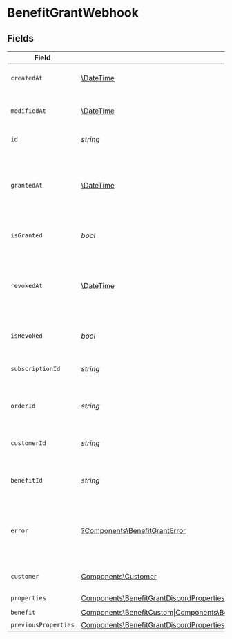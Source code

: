 # BenefitGrantWebhook


## Fields

| Field                                                                                                                                                                                                                                                                                      | Type                                                                                                                                                                                                                                                                                       | Required                                                                                                                                                                                                                                                                                   | Description                                                                                                                                                                                                                                                                                |
| ------------------------------------------------------------------------------------------------------------------------------------------------------------------------------------------------------------------------------------------------------------------------------------------ | ------------------------------------------------------------------------------------------------------------------------------------------------------------------------------------------------------------------------------------------------------------------------------------------ | ------------------------------------------------------------------------------------------------------------------------------------------------------------------------------------------------------------------------------------------------------------------------------------------ | ------------------------------------------------------------------------------------------------------------------------------------------------------------------------------------------------------------------------------------------------------------------------------------------ |
| `createdAt`                                                                                                                                                                                                                                                                                | [\DateTime](https://www.php.net/manual/en/class.datetime.php)                                                                                                                                                                                                                              | :heavy_check_mark:                                                                                                                                                                                                                                                                         | Creation timestamp of the object.                                                                                                                                                                                                                                                          |
| `modifiedAt`                                                                                                                                                                                                                                                                               | [\DateTime](https://www.php.net/manual/en/class.datetime.php)                                                                                                                                                                                                                              | :heavy_check_mark:                                                                                                                                                                                                                                                                         | Last modification timestamp of the object.                                                                                                                                                                                                                                                 |
| `id`                                                                                                                                                                                                                                                                                       | *string*                                                                                                                                                                                                                                                                                   | :heavy_check_mark:                                                                                                                                                                                                                                                                         | The ID of the grant.                                                                                                                                                                                                                                                                       |
| `grantedAt`                                                                                                                                                                                                                                                                                | [\DateTime](https://www.php.net/manual/en/class.datetime.php)                                                                                                                                                                                                                              | :heavy_minus_sign:                                                                                                                                                                                                                                                                         | The timestamp when the benefit was granted. If `None`, the benefit is not granted.                                                                                                                                                                                                         |
| `isGranted`                                                                                                                                                                                                                                                                                | *bool*                                                                                                                                                                                                                                                                                     | :heavy_check_mark:                                                                                                                                                                                                                                                                         | Whether the benefit is granted.                                                                                                                                                                                                                                                            |
| `revokedAt`                                                                                                                                                                                                                                                                                | [\DateTime](https://www.php.net/manual/en/class.datetime.php)                                                                                                                                                                                                                              | :heavy_minus_sign:                                                                                                                                                                                                                                                                         | The timestamp when the benefit was revoked. If `None`, the benefit is not revoked.                                                                                                                                                                                                         |
| `isRevoked`                                                                                                                                                                                                                                                                                | *bool*                                                                                                                                                                                                                                                                                     | :heavy_check_mark:                                                                                                                                                                                                                                                                         | Whether the benefit is revoked.                                                                                                                                                                                                                                                            |
| `subscriptionId`                                                                                                                                                                                                                                                                           | *string*                                                                                                                                                                                                                                                                                   | :heavy_check_mark:                                                                                                                                                                                                                                                                         | The ID of the subscription that granted this benefit.                                                                                                                                                                                                                                      |
| `orderId`                                                                                                                                                                                                                                                                                  | *string*                                                                                                                                                                                                                                                                                   | :heavy_check_mark:                                                                                                                                                                                                                                                                         | The ID of the order that granted this benefit.                                                                                                                                                                                                                                             |
| `customerId`                                                                                                                                                                                                                                                                               | *string*                                                                                                                                                                                                                                                                                   | :heavy_check_mark:                                                                                                                                                                                                                                                                         | The ID of the customer concerned by this grant.                                                                                                                                                                                                                                            |
| `benefitId`                                                                                                                                                                                                                                                                                | *string*                                                                                                                                                                                                                                                                                   | :heavy_check_mark:                                                                                                                                                                                                                                                                         | The ID of the benefit concerned by this grant.                                                                                                                                                                                                                                             |
| `error`                                                                                                                                                                                                                                                                                    | [?Components\BenefitGrantError](../../Models/Components/BenefitGrantError.md)                                                                                                                                                                                                              | :heavy_minus_sign:                                                                                                                                                                                                                                                                         | The error information if the benefit grant failed with an unrecoverable error.                                                                                                                                                                                                             |
| `customer`                                                                                                                                                                                                                                                                                 | [Components\Customer](../../Models/Components/Customer.md)                                                                                                                                                                                                                                 | :heavy_check_mark:                                                                                                                                                                                                                                                                         | A customer in an organization.                                                                                                                                                                                                                                                             |
| `properties`                                                                                                                                                                                                                                                                               | [Components\BenefitGrantDiscordProperties\|Components\BenefitGrantGitHubRepositoryProperties\|Components\BenefitGrantDownloadablesProperties\|Components\BenefitGrantLicenseKeysProperties\|Components\BenefitGrantCustomProperties](../../Models/Components/BenefitGrantWebhookProperties.md) | :heavy_check_mark:                                                                                                                                                                                                                                                                         | N/A                                                                                                                                                                                                                                                                                        |
| `benefit`                                                                                                                                                                                                                                                                                  | [Components\BenefitCustom\|Components\BenefitDiscord\|Components\BenefitGitHubRepository\|Components\BenefitDownloadables\|Components\BenefitLicenseKeys\|Components\BenefitMeterCredit](../../Models/Components/Benefit.md)                                                               | :heavy_check_mark:                                                                                                                                                                                                                                                                         | N/A                                                                                                                                                                                                                                                                                        |
| `previousProperties`                                                                                                                                                                                                                                                                       | [Components\BenefitGrantDiscordProperties\|Components\BenefitGrantGitHubRepositoryProperties\|Components\BenefitGrantDownloadablesProperties\|Components\BenefitGrantLicenseKeysProperties\|Components\BenefitGrantCustomProperties\|null](../../Models/Components/PreviousProperties.md)  | :heavy_minus_sign:                                                                                                                                                                                                                                                                         | N/A                                                                                                                                                                                                                                                                                        |